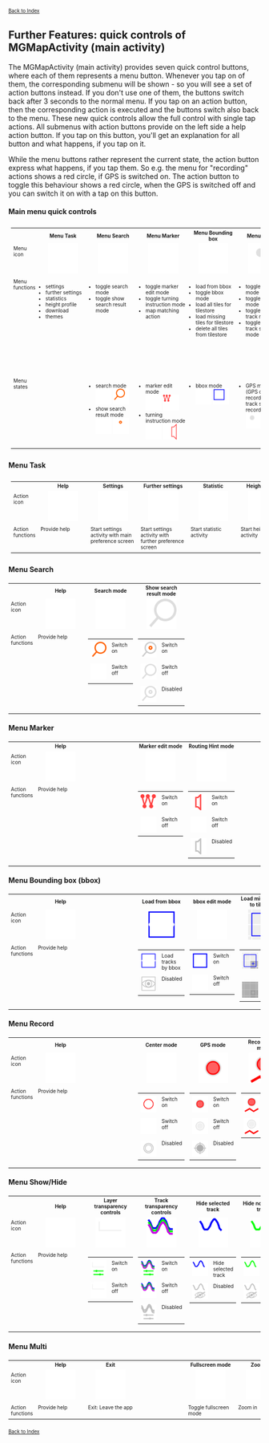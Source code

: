 <small><small>[Back to Index](../../../index.md)</small></small>

## Further Features: quick controls of MGMapActivity (main activity)

The MGMapActivity (main activity) provides seven quick control buttons, where each of them represents a menu button.
Whenever you tap on of them, the corresponding submenu will be shown - so you will see a set of action buttons instead.
If you don't use one of them, the buttons switch back after 3 seconds to the normal menu. If you tap on an action button,
then the corresponding action is executed and the buttons switch also back to the menu. These new quick controls
allow the full control with single tap actions. All submenus with action buttons provide on the
left side a help action button. If you tap on this button, you'll get an explanation for all button and what happens, if
you tap on it.

While the menu buttons rather represent the current state, the action button express what happens, if you tap them.
So e.g. the menu for "recording" actions shows a red circle, if GPS is switched on. The action button to toggle this
behaviour shows a red circle, when the GPS is switched off and you can switch it on with a tap on this button.

#### Main menu quick controls

<table style="font-size: x-small; padding:5px">
<tr>
	<th></th>
    <th style="text-align:center">Menu Task</th>
    <th style="text-align:center">Menu Search</th>
    <th style="text-align:center">Menu Marker</th>
    <th style="text-align:center">Menu Bounding box</th>
    <th style="text-align:center">Menu Record</th>
    <th style="text-align:center">Menu Show/Hide</th>
    <th style="text-align:center">Menu Multi</th>
</tr>
<tr>
<td width="6%" style="padding:5px;vertical-align:top">Menu<br/>icon</td>
<td width="12%" style="text-align:center; min-width:90px"><img src="../../../icons/group_task.svg" width="60px" height="60px"></td>
<td width="12%" style="text-align:center; min-width:90px"><img src="../../../icons/group_search1.svg" width="60px" height="60px"></td>
<td width="12%" style="text-align:center; min-width:90px"><img src="../../../icons/group_marker1.svg" width="60px" height="60px"></td>
<td width="12%" style="text-align:center; min-width:90px"><img src="../../../icons/group_bbox1.svg" width="60px" height="60px"></td>
<td width="12%" style="text-align:center; min-width:90px"><img src="../../../icons/group_record1.svg" width="60px" height="60px"></td>
<td width="12%" style="text-align:center; min-width:90px"><img src="../../../icons/show_hide.svg" width="60px" height="60px"></td>
<td width="12%" style="text-align:center; min-width:90px"><img src="../../../icons/multi.svg" width="60px" height="60px"></td>
</tr>
<tr>
	<td style="padding:5px;vertical-align:top">Menu<br/>functions</td>
    <td style="padding:5px;vertical-align:top"><ul style="padding-left:10px;"><li>settings</li><li>further settings</li><li>statistics</li><li>height profile</li><li>download</li><li>themes</li></ul></td>
    <td style="padding:5px;vertical-align:top"><ul style="padding-left:10px"><li>toggle search mode</li><li>toggle show search result mode</li></ul></td>
    <td style="padding:5px;vertical-align:top"><ul style="padding-left:10px"><li>toggle marker edit mode</li><li>toggle turning instruction mode</li><li>map matching action</li></ul></td>
    <td style="padding:5px;vertical-align:top"><ul style="padding-left:10px"><li>load from bbox</li><li>toggle bbox mode</li><li>load all tiles for tilestore</li><li>load missing tiles for tilestore</li><li>delete all tiles from tilestore</li></ul></td>
    <td style="padding:5px;vertical-align:top"><ul style="padding-left:10px"><li>toggle center mode</li><li>toggle GPS mode</li><li>toggle record track mode</li><li>toggle record track segment mode</li></ul></td>
    <td style="padding:5px;vertical-align:top"><ul style="padding-left:10px"><li>toggle layer transparency controls</li><li>toggle track transparency controls</li><li>hide selected track</li><li>hide not selected tracks</li><li>hide all tracks</li><li>hide marker/route track</li></ul></td>
    <td style="padding:5px;vertical-align:top"><ul style="padding-left:10px"><li>leave the app</li><li>toggle fullscreen mode</li><li>zoom in</li><li>zoom out</li><li>lunch Android homescreen</li></ul></td>
</tr>
<tr>
<td  style="padding:5px;vertical-align:top">Menu<br/>states</td>
<td></td>
<td style="padding:5px;vertical-align:top"><ul style="padding-left:10px">
	<li>search mode<br/><img src="../../../icons/group_search1.svg" width="32px" height="32px">&nbsp;<img src="../../../icons/group_search2.svg" width="32px" height="32px"></li>
	<li>show search result mode<br/><img src="../../../icons/group_search1.svg" width="32px" height="32px">&nbsp;<img src="../../../icons/group_search3.svg" width="32px" height="32px"></li>
</ul></td>
<td style="padding:5px;vertical-align:top"><ul style="padding-left:10px">
	<li>marker edit mode<br/><img src="../../../icons/group_marker1.svg" width="32px" height="32px">&nbsp;<img src="../../../icons/group_marker2.svg" width="32px" height="32px"></li>
	<li>turning instruction mode<br/><img src="../../../icons/group_marker1.svg" width="32px" height="32px">&nbsp;<img src="../../../icons/group_marker3.svg" width="32px" height="32px"></li>
</ul></td>
<td style="padding:5px;vertical-align:top"><ul style="padding-left:10px">
	<li>bbox mode<br/><img src="../../../icons/group_bbox1.svg" width="32px" height="32px">&nbsp;<img src="../../../icons/group_bbox2.svg" width="32px" height="32px"></li>
</ul></td>
<td style="padding:5px;vertical-align:top"><ul style="padding-left:10px">
	<li>GPS mode<br/>(GPS or track recording or track segment recording)<br/><img src="../../../icons/group_record1.svg" width="32px" height="32px">&nbsp;<img src="../../../icons/group_record2.svg" width="32px" height="32px"></li>
</ul></td>
<td></td>
<td></td>
</tr>
 </table>

#### Menu Task

<table style="font-size: x-small; padding:5px">
<tr>
	<th></th>
    <th style="text-align:center">Help</th>
    <th style="text-align:center">Settings</th>
    <th style="text-align:center">Further settings</th>
    <th style="text-align:center">Statistic</th>
    <th style="text-align:center">Height profile</th>
    <th style="text-align:center">Download</th>
    <th style="text-align:center">Themes</th>
</tr>
<tr>
<td width="6%" style="padding:5px;vertical-align:top">Action<br/>icon</td>
<td width="12%" style="text-align:center; min-width:90px"><img src="../../../icons/help.svg" width="60px" height="60px"></td>
<td width="12%" style="text-align:center; min-width:90px"><img src="../../../icons/settings.svg" width="60px" height="60px"></td>
<td width="12%" style="text-align:center; min-width:90px"><img src="../../../icons/settings_fu.svg" width="60px" height="60px"></td>
<td width="12%" style="text-align:center; min-width:90px"><img src="../../../icons/statistik.svg" width="60px" height="60px"></td>
<td width="12%" style="text-align:center; min-width:90px"><img src="../../../icons/height_profile.svg" width="60px" height="60px"></td>
<td width="12%" style="text-align:center; min-width:90px"><img src="../../../icons/download.svg" width="60px" height="60px"></td>
<td width="12%" style="text-align:center; min-width:90px"><img src="../../../icons/themes.svg" width="60px" height="60px"></td>
</tr>
<tr>
	<td style="padding:5px;vertical-align:top">Action<br/>functions</td>
    <td style="padding:5px;vertical-align:top">Provide help</td>
    <td style="padding:5px;vertical-align:top">Start settings activity with main preference screen</td>
    <td style="padding:5px;vertical-align:top">Start settings activity with further preference screen</td>
    <td style="padding:5px;vertical-align:top">Start statistic activity</td>
    <td style="padding:5px;vertical-align:top">Start height profile activity</td>
    <td style="padding:5px;vertical-align:top">Start settings activity with download preference screen</td>
    <td style="padding:5px;vertical-align:top">Start theme settings activity</td>
</tr>
</table>


#### Menu Search

<table style="font-size: x-small">
<tr>
	<th></th>
    <th style="text-align:center">Help</th>
    <th style="text-align:center">Search mode</th>
    <th style="text-align:center">Show search result mode</th>
    <th style="text-align:center"></th>
    <th style="text-align:center"></th>
    <th style="text-align:center"></th>
    <th style="text-align:center"></th>
</tr>
<tr>
<td width="6%"  style="padding:5px;vertical-align:top">Action<br/>icon</td>
<td width="12%" style="text-align:center; min-width:90px"><img src="../../../icons/help.svg" width="60px" height="60px"></td>
<td width="12%" style="text-align:center; min-width:90px"><img src="../../../icons/search.svg" width="60px" height="60px"></td>
<td width="12%" style="text-align:center; min-width:90px"><img src="../../../icons/search_res1.svg" width="60px" height="60px"></td>
<td width="12%" style="text-align:center; min-width:90px"> </td>
<td width="12%" style="text-align:center; min-width:90px"> </td>
<td width="12%" style="text-align:center; min-width:90px"> </td>
<td width="12%" style="text-align:center; min-width:90px"> </td>
</tr>
<tr>
	<td style="padding:5px;vertical-align:top">Action<br/>functions</td>
    <td style="padding:5px;vertical-align:top">Provide help</td>
    <td style="padding:5px;vertical-align:top">
		<table style="padding:0px;border:none">
			<tr><td width="30%" style="padding:5px;vertical-align:top;border:none"><img style="text-align:center;min-width:32px" src="../../../icons/search1b.svg" width="32px" height="32px"></td><td width="70%" style="padding:5px;vertical-align:top;border:none">Switch on</td></tr>
			<tr><td width="30%" style="padding:5px;vertical-align:top;border:none"><img style="text-align:center;min-width:32px" src="../../../icons/search.svg" width="32px" height="32px"></td><td width="70%" style="padding:5px;vertical-align:top;border:none">Switch off</td></tr>
		</table>
	</td>
    <td style="padding:5px;vertical-align:top">
		<table style="padding:0px;border:none">
			<tr><td width="30%" style="padding:5px;vertical-align:top;border:none"><img style="text-align:center;min-width:32px" src="../../../icons/search_res2.svg" width="32px" height="32px"></td><td width="70%" style="padding:5px;vertical-align:top;border:none">Switch on</td></tr>
			<tr><td width="30%" style="padding:5px;vertical-align:top;border:none"><img style="text-align:center;min-width:32px" src="../../../icons/search_res1.svg" width="32px" height="32px"></td><td width="70%" style="padding:5px;vertical-align:top;border:none">Switch off</td></tr>
			<tr><td width="30%" style="padding:5px;vertical-align:top;border:none"><img style="text-align:center;min-width:32px" src="../../../icons/search_res3.svg" width="32px" height="32px"></td><td width="70%" style="padding:5px;vertical-align:top;border:none">Disabled</td></tr>
		</table>
	</td>
    <td></td>
    <td></td>
    <td></td>
    <td></td>
</tr>
</table>


#### Menu Marker

<table style="font-size: x-small">
<tr>
	<th></th>
    <th style="text-align:center">Help</th>
    <th style="text-align:center"> </th>
    <th style="text-align:center">Marker edit mode</th>
    <th style="text-align:center">Routing Hint mode</th>
    <th style="text-align:center"></th>
    <th style="text-align:center">Map matching</th>
    <th style="text-align:center"></th>
</tr>
<tr>
<td width="6%"  style="padding:5px;vertical-align:top">Action<br/>icon</td>
<td width="12%" style="text-align:center; min-width:90px"><img src="../../../icons/help.svg" width="60px" height="60px"></td>
<td width="12%" style="text-align:center; min-width:90px"> </td>
<td width="12%" style="text-align:center; min-width:90px"><img src="../../../icons/mtlr.svg" width="60px" height="60px"></td>
<td width="12%" style="text-align:center; min-width:90px"><img src="../../../icons/routing_hints1.svg" width="60px" height="60px"></td>
<td width="12%" style="text-align:center; min-width:90px"> </td>
<td width="12%" style="text-align:center; min-width:90px"><img src="../../../icons/matching.svg" width="60px" height="60px"></td>
<td width="12%" style="text-align:center; min-width:90px"> </td>
</tr>
<tr>
	<td style="padding:5px;vertical-align:top">Action<br/>functions</td>
    <td style="padding:5px;vertical-align:top">Provide help</td>
    <td></td>
    <td style="padding:5px;vertical-align:top">
		<table style="padding:0px;border:none">
			<tr><td width="30%" style="padding:5px;vertical-align:top;border:none"><img style="text-align:center;min-width:32px" src="../../../icons/mtlr2.svg" width="32px" height="32px"></td><td width="70%" style="padding:5px;vertical-align:top;border:none">Switch on</td></tr>
			<tr><td width="30%" style="padding:5px;vertical-align:top;border:none"><img style="text-align:center;min-width:32px" src="../../../icons/mtlr.svg" width="32px" height="32px"></td><td width="70%" style="padding:5px;vertical-align:top;border:none">Switch off</td></tr>
		</table>
	</td>
	<td style="padding:5px;vertical-align:top">
		<table style="padding:0px;border:none">
			<tr><td width="30%" style="padding:5px;vertical-align:top;border:none"><img style="text-align:center;min-width:32px" src="../../../icons/routing_hints2.svg" width="32px" height="32px"></td><td width="70%" style="padding:5px;vertical-align:top;border:none">Switch on</td></tr>
			<tr><td width="30%" style="padding:5px;vertical-align:top;border:none"><img style="text-align:center;min-width:32px" src="../../../icons/routing_hints1.svg" width="32px" height="32px"></td><td width="70%" style="padding:5px;vertical-align:top;border:none">Switch off</td></tr>
			<tr><td width="30%" style="padding:5px;vertical-align:top;border:none"><img style="text-align:center;min-width:32px" src="../../../icons/routing_hints_dis.svg" width="32px" height="32px"></td><td width="70%" style="padding:5px;vertical-align:top;border:none">Disabled</td></tr>
		</table>
	</td>
    <td></td>
    <td style="padding:5px;vertical-align:top">
		<table style="padding:0px;border:none">
			<tr><td width="30%" style="padding:5px;vertical-align:top;border:none"><img style="text-align:center;min-width:32px" src="../../../icons/matching.svg" width="32px" height="32px"></td><td width="70%" style="padding:5px;vertical-align:top;border:none">Trigger "map matching"</td></tr>
			<tr><td width="30%" style="padding:5px;vertical-align:top;border:none"><img style="text-align:center;min-width:32px" src="../../../icons/matching_dis.svg" width="32px" height="32px"></td><td width="70%" style="padding:5px;vertical-align:top;border:none">Disabled</td></tr>
		</table>
	</td>
    <td></td>
</tr>
</table>


#### Menu Bounding box (bbox)

<table style="font-size: x-small">
<tr>
	<th></th>
    <th style="text-align:center">Help</th>
    <th style="text-align:center"> </th>
    <th style="text-align:center">Load from bbox</th>
    <th style="text-align:center">bbox edit mode</th>
    <th style="text-align:center">Load missing tiles to tilestore</th>
    <th style="text-align:center">Load all tiles to tilestore</th>
    <th style="text-align:center">Delete all tiles from tilestore</th>
</tr>
<tr>
<td width="6%" style="padding:5px;vertical-align:top">Action<br/>icon</td>
<td width="12%" style="text-align:center; min-width:90px"><img src="../../../icons/help.svg" width="60px" height="60px"></td>
<td width="12%" style="text-align:center; min-width:90px"> </td>
<td width="12%" style="text-align:center; min-width:90px"><img src="../../../icons/load_from_bb.svg" width="60px" height="60px"></td>
<td width="12%" style="text-align:center; min-width:90px"><img src="../../../icons/bbox.svg" width="60px" height="60px"></td>
<td width="12%" style="text-align:center; min-width:90px"><img src="../../../icons/bb_ts_load_remain.svg" width="60px" height="60px"></td>
<td width="12%" style="text-align:center; min-width:90px"><img src="../../../icons/bb_ts_load_all.svg" width="60px" height="60px"></td>
<td width="12%" style="text-align:center; min-width:90"><img src="../../../icons/bb_ts_delete_all.svg" width="60px" height="60px"></td>
</tr>
<tr>
	<td style="padding:5px;vertical-align:top">Action<br/>functions</td>
    <td style="padding:5px;vertical-align:top">Provide help</td>
    <td></td>
    <td style="padding:5px;vertical-align:top">
		<table style="padding:0px;border:none">
			<tr><td width="30%" style="padding:5px;vertical-align:top;border:none"><img style="text-align:center;min-width:32px" src="../../../icons/load_from_bb.svg" width="32px" height="32px"></td><td width="70%" style="padding:5px;vertical-align:top;border:none">Load tracks by bbox</td></tr>
			<tr><td width="30%" style="padding:5px;vertical-align:top;border:none"><img style="text-align:center;min-width:32px" src="../../../icons/load_from_bb_dis.svg" width="32px" height="32px"></td><td width="70%" style="padding:5px;vertical-align:top;border:none">Disabled</td></tr>
		</table>
	</td>
    <td style="padding:5px;vertical-align:top">
		<table style="padding:0px;border:none">
			<tr><td width="30%" style="padding:5px;vertical-align:top;border:none"><img style="text-align:center;min-width:32px" src="../../../icons/bbox2.svg" width="32px" height="32px"></td><td width="70%" style="padding:5px;vertical-align:top;border:none">Switch on</td></tr>
			<tr><td width="30%" style="padding:5px;vertical-align:top;border:none"><img style="text-align:center;min-width:32px" src="../../../icons/bbox.svg" width="32px" height="32px"></td><td width="70%" style="padding:5px;vertical-align:top;border:none">Switch off</td></tr>
		</table>
	</td>
    <td style="padding:5px;vertical-align:top">
		<table style="padding:0px;border:none">
			<tr><td width="30%" style="padding:5px;vertical-align:top;border:none"><img style="text-align:center;min-width:32px" src="../../../icons/bb_ts_load_remain.svg" width="32px" height="32px"></td><td width="70%" style="padding:5px;vertical-align:top;border:none">Load missing tiles by bbox</td></tr>
			<tr><td width="30%" style="padding:5px;vertical-align:top;border:none"><img style="text-align:center;min-width:32px" src="../../../icons/bb_ts_load_remain_dis.svg" width="32px" height="32px"></td><td width="70%" style="padding:5px;vertical-align:top;border:none">Disabled</td></tr>
		</table>
	</td>
    <td style="padding:5px;vertical-align:top">
		<table style="padding:0px;border:none">
			<tr><td width="30%" style="padding:5px;vertical-align:top;border:none"><img style="text-align:center;min-width:32px" src="../../../icons/bb_ts_load_all.svg" width="32px" height="32px"></td><td width="70%" style="padding:5px;vertical-align:top;border:none">Load all tiles by bbox</td></tr>
			<tr><td width="30%" style="padding:5px;vertical-align:top;border:none"><img style="text-align:center;min-width:32px" src="../../../icons/bb_ts_load_all_dis.svg" width="32px" height="32px"></td><td width="70%" style="padding:5px;vertical-align:top;border:none">Disabled</td></tr>
		</table>
	</td>
    <td style="padding:5px;vertical-align:top">
		<table style="padding:0px;border:none">
			<tr><td width="30%" style="padding:5px;vertical-align:top;border:none"><img style="text-align:center;min-width:32px" src="../../../icons/bb_ts_delete_all.svg" width="32px" height="32px"></td><td width="70%" style="padding:5px;vertical-align:top;border:none">Delete all tiles by bbox</td></tr>
			<tr><td width="30%" style="padding:5px;vertical-align:top;border:none"><img style="text-align:center;min-width:32px" src="../../../icons/bb_ts_delete_all_dis.svg" width="32px" height="32px"></td><td width="70%" style="padding:5px;vertical-align:top;border:none">Disabled</td></tr>
		</table>
	</td>
</tr>
</table>


#### Menu Record

<table style="font-size: x-small">
<tr>
	<th></th>
    <th style="text-align:center">Help</th>
    <th style="text-align:center"> </th>
    <th style="text-align:center">Center mode</th>
    <th style="text-align:center">GPS mode</th>
    <th style="text-align:center">Record track mode</th>
    <th style="text-align:center">Record track segment mode</th>
    <th style="text-align:center"></th>
</tr>
<tr>
<td width="6%" style="padding:5px;vertical-align:top">Action<br/>icon</td>
<td width="12%" style="text-align:center; min-width:90px"><img src="../../../icons/help.svg" width="60px" height="60px"></td>
<td width="12%" style="text-align:center; min-width:90px"> </td>
<td width="12%" style="text-align:center; min-width:90px"><img src="../../../icons/center1.svg" width="60px" height="60px"></td>
<td width="12%" style="text-align:center; min-width:90px"><img src="../../../icons/gps1.svg" width="60px" height="60px"></td>
<td width="12%" style="text-align:center; min-width:90px"><img src="../../../icons/record_track1.svg" width="60px" height="60px"></td>
<td width="12%" style="text-align:center; min-width:90px"><img src="../../../icons/record_segment1.svg" width="60px" height="60px"></td>
<td width="12%" style="text-align:center; min-width:90px"> </td>
</tr>
<tr>
	<td style="padding:5px;vertical-align:top">Action<br/>functions</td>
    <td style="padding:5px;vertical-align:top">Provide help</td>
    <td></td>
	<td style="padding:5px;vertical-align:top">
		<table style="padding:0px;border:none">
			<tr><td width="30%" style="padding:5px;vertical-align:top;border:none"><img style="text-align:center;min-width:32px" src="../../../icons/center2.svg" width="32px" height="32px"></td><td width="70%" style="padding:5px;vertical-align:top;border:none">Switch on</td></tr>
			<tr><td width="30%" style="padding:5px;vertical-align:top;border:none"><img style="text-align:center;min-width:32px" src="../../../icons/center1.svg" width="32px" height="32px"></td><td width="70%" style="padding:5px;vertical-align:top;border:none">Switch off</td></tr>
			<tr><td width="30%" style="padding:5px;vertical-align:top;border:none"><img style="text-align:center;min-width:32px" src="../../../icons/center_dis.svg" width="32px" height="32px"></td><td width="70%" style="padding:5px;vertical-align:top;border:none">Disabled</td></tr>
		</table>
	</td>
	<td style="padding:5px;vertical-align:top">
		<table style="padding:0px;border:none">
			<tr><td width="30%" style="padding:5px;vertical-align:top;border:none"><img style="text-align:center;min-width:32px" src="../../../icons/gps1.svg" width="32px" height="32px"></td><td width="70%" style="padding:5px;vertical-align:top;border:none">Switch on</td></tr>
			<tr><td width="30%" style="padding:5px;vertical-align:top;border:none"><img style="text-align:center;min-width:32px" src="../../../icons/gps2.svg" width="32px" height="32px"></td><td width="70%" style="padding:5px;vertical-align:top;border:none">Switch off</td></tr>
			<tr><td width="30%" style="padding:5px;vertical-align:top;border:none"><img style="text-align:center;min-width:32px" src="../../../icons/gps_dis.svg" width="32px" height="32px"></td><td width="70%" style="padding:5px;vertical-align:top;border:none">Disabled</td></tr>
		</table>
	</td>
	<td style="padding:5px;vertical-align:top">
		<table style="padding:0px;border:none">
			<tr><td width="30%" style="padding:5px;vertical-align:top;border:none"><img style="text-align:center;min-width:32px" src="../../../icons/record_track1.svg" width="32px" height="32px"></td><td width="70%" style="padding:5px;vertical-align:top;border:none">Switch on</td></tr>
			<tr><td width="30%" style="padding:5px;vertical-align:top;border:none"><img style="text-align:center;min-width:32px" src="../../../icons/record_track2.svg" width="32px" height="32px"></td><td width="70%" style="padding:5px;vertical-align:top;border:none">Switch off</td></tr>
		</table>
	</td>
	<td style="padding:5px;vertical-align:top">
		<table style="padding:0px;border:none">
			<tr><td width="30%" style="padding:5px;vertical-align:top;border:none"><img style="text-align:center;min-width:32px" src="../../../icons/record_segment1.svg" width="32px" height="32px"></td><td width="70%" style="padding:5px;vertical-align:top;border:none">Switch on</td></tr>
			<tr><td width="30%" style="padding:5px;vertical-align:top;border:none"><img style="text-align:center;min-width:32px" src="../../../icons/record_segment2.svg" width="32px" height="32px"></td><td width="70%" style="padding:5px;vertical-align:top;border:none">Switch off</td></tr>
			<tr><td width="30%" style="padding:5px;vertical-align:top;border:none"><img style="text-align:center;min-width:32px" src="../../../icons/record_segment_dis.svg" width="32px" height="32px"></td><td width="70%" style="padding:5px;vertical-align:top;border:none">Disabled</td></tr>
		</table>
	</td>
    <td></td>
</tr>
</table>

#### Menu Show/Hide

<table style="font-size: x-small">
<tr>
	<th></th>
    <th style="text-align:center">Help</th>
    <th style="text-align:center">Layer transparency controls</th>
    <th style="text-align:center">Track transparency controls</th>
    <th style="text-align:center">Hide selected track</th>
    <th style="text-align:center">Hide not selected tracks</th>
    <th style="text-align:center">Hide all tracks</th>
    <th style="text-align:center">Hide marker/route track</th>
</tr>

<tr>
<td width="6%" style="padding:5px;vertical-align:top">Action<br/>icon</td>
<td width="12%" style="text-align:center; min-width:90px"><img src="../../../icons/help.svg" width="60px" height="60px"></td>
<td width="12%" style="text-align:center; min-width:90px"><img src="../../../icons/slider_layer1.svg" width="60px" height="60px"></td>
<td width="12%" style="text-align:center; min-width:90px"><img src="../../../icons/slider_track1.svg" width="60px" height="60px"></td>
<td width="12%" style="text-align:center; min-width:90px"><img src="../../../icons/hide_stl.svg" width="60px" height="60px"></td>
<td width="12%" style="text-align:center; min-width:90"><img src="../../../icons/hide_atl.svg" width="60px" height="60px"></td>
<td width="12%" style="text-align:center; min-width:90px"><img src="../../../icons/hide_all.svg" width="60px" height="60px"></td>
<td width="12%" style="text-align:center; min-width:90px"><img src="../../../icons/hide_mtl.svg" width="60px" height="60px"></td>
</tr>
<tr>
	<td style="padding:5px;vertical-align:top">Action<br/>functions</td>
    <td style="padding:5px;vertical-align:top">Provide help</td>
	<td style="padding:5px;vertical-align:top">
		<table style="padding:0px;border:none">
			<tr><td width="30%" style="padding:5px;vertical-align:top;border:none"><img style="text-align:center;min-width:32px" src="../../../icons/slider_layer2.svg" width="32px" height="32px"></td><td width="70%" style="padding:5px;vertical-align:top;border:none">Switch on</td></tr>
			<tr><td width="30%" style="padding:5px;vertical-align:top;border:none"><img style="text-align:center;min-width:32px" src="../../../icons/slider_layer1.svg" width="32px" height="32px"></td><td width="70%" style="padding:5px;vertical-align:top;border:none">Switch off</td></tr>
		</table>
	</td>
	<td style="padding:5px;vertical-align:top">
		<table style="padding:0px;border:none">
			<tr><td width="30%" style="padding:5px;vertical-align:top;border:none"><img style="text-align:center;min-width:32px" src="../../../icons/slider_track2.svg" width="32px" height="32px"></td><td width="70%" style="padding:5px;vertical-align:top;border:none">Switch on</td></tr>
			<tr><td width="30%" style="padding:5px;vertical-align:top;border:none"><img style="text-align:center;min-width:32px" src="../../../icons/slider_track1.svg" width="32px" height="32px"></td><td width="70%" style="padding:5px;vertical-align:top;border:none">Switch off</td></tr>
			<tr><td width="30%" style="padding:5px;vertical-align:top;border:none"><img style="text-align:center;min-width:32px" src="../../../icons/slider_track_dis.svg" width="32px" height="32px"></td><td width="70%" style="padding:5px;vertical-align:top;border:none">Disabled</td></tr>
		</table>
	</td>
	<td style="padding:5px;vertical-align:top">
		<table style="padding:0px;border:none">
			<tr><td width="30%" style="padding:5px;vertical-align:top;border:none"><img style="text-align:center;min-width:32px" src="../../../icons/hide_stl.svg" width="32px" height="32px"></td><td width="70%" style="padding:5px;vertical-align:top;border:none">Hide selected track</td></tr>
			<tr><td width="30%" style="padding:5px;vertical-align:top;border:none"><img style="text-align:center;min-width:32px" src="../../../icons/hide_stl_dis.svg" width="32px" height="32px"></td><td width="70%" style="padding:5px;vertical-align:top;border:none">Disabled</td></tr>
		</table>
	</td>
	<td style="padding:5px;vertical-align:top">
		<table style="padding:0px;border:none">
			<tr><td width="30%" style="padding:5px;vertical-align:top;border:none"><img style="text-align:center;min-width:32px" src="../../../icons/hide_atl.svg" width="32px" height="32px"></td><td width="70%" style="padding:5px;vertical-align:top;border:none">Hide not selected track</td></tr>
			<tr><td width="30%" style="padding:5px;vertical-align:top;border:none"><img style="text-align:center;min-width:32px" src="../../../icons/hide_atl_dis.svg" width="32px" height="32px"></td><td width="70%" style="padding:5px;vertical-align:top;border:none">Disabled</td></tr>
		</table>
	</td>
	<td style="padding:5px;vertical-align:top">
		<table style="padding:0px;border:none">
			<tr><td width="30%" style="padding:5px;vertical-align:top;border:none"><img style="text-align:center;min-width:32px" src="../../../icons/hide_all.svg" width="32px" height="32px"></td><td width="70%" style="padding:5px;vertical-align:top;border:none">Hide all tracks</td></tr>
			<tr><td width="30%" style="padding:5px;vertical-align:top;border:none"><img style="text-align:center;min-width:32px" src="../../../icons/hide_all_dis.svg" width="32px" height="32px"></td><td width="70%" style="padding:5px;vertical-align:top;border:none">Disabled</td></tr>
		</table>
	</td>
	<td style="padding:5px;vertical-align:top">
		<table style="padding:0px;border:none">
			<tr><td width="30%" style="padding:5px;vertical-align:top;border:none"><img style="text-align:center;min-width:32px" src="../../../icons/hide_mtl.svg" width="32px" height="32px"></td><td width="70%" style="padding:5px;vertical-align:top;border:none">Hide marker/route track</td></tr>
			<tr><td width="30%" style="padding:5px;vertical-align:top;border:none"><img style="text-align:center;min-width:32px" src="../../../icons/hide_mtl_dis.svg" width="32px" height="32px"></td><td width="70%" style="padding:5px;vertical-align:top;border:none">Disabled</td></tr>
		</table>
	</td>
</tr>
</table>

#### Menu Multi

<table style="font-size: x-small">
<tr>
	<th></th>
    <th style="text-align:center">Help</th>
    <th style="text-align:center">Exit</th>
    <th style="text-align:center"> </th>
    <th style="text-align:center">Fullscreen mode</th>
    <th style="text-align:center">Zoom in</th>
    <th style="text-align:center">Zoom out</th>
    <th style="text-align:center">Home</th>
</tr>
<tr>
<td width="6%" style="padding:5px;vertical-align:top">Action<br/>icon</td>
<td width="12%" style="text-align:center; min-width:90px"><img src="../../../icons/help.svg" width="60px" height="60px"></td>
<td width="12%" style="text-align:center; min-width:90px"><img src="../../../icons/exit.svg" width="60px" height="60px"></td>
<td width="12%" style="text-align:center; min-width:90px"> </td>
<td width="12%" style="text-align:center; min-width:90px"><img src="../../../icons/fullscreen.svg" width="60px" height="60px"></td>
<td width="12%" style="text-align:center; min-width:90px"><img src="../../../icons/zoom_in.svg" width="60px" height="60px"></td>
<td width="12%" style="text-align:center; min-width:90px"><img src="../../../icons/zoom_out.svg" width="60px" height="60px"></td>
<td width="12%" style="text-align:center; min-width:90px"><img src="../../../icons/home.svg" width="60px" height="60px"></td>
</tr>
<tr>
	<td style="padding:5px;vertical-align:top">Action<br/>functions</td>
    <td style="padding:5px;vertical-align:top">Provide help</td>
    <td style="padding:5px;vertical-align:top">Exit: Leave the app</td>
    <td style="padding:5px;vertical-align:top"> </td>
    <td style="padding:5px;vertical-align:top">Toggle fullscreen mode</td>
    <td style="padding:5px;vertical-align:top">Zoom in</td>
    <td style="padding:5px;vertical-align:top">Zoom out</td>
    <td style="padding:5px;vertical-align:top">Lunch Android homescreen</td>
</tr>
</table>




 <small><small>[Back to Index](../../../index.md)</small></small>

